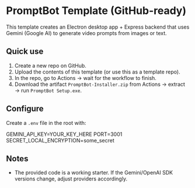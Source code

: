 # PromptBot Template (GitHub-ready)

This template creates an Electron desktop app + Express backend that uses Gemini (Google AI) to generate video prompts from images or text.

## Quick use

1. Create a new repo on GitHub.
2. Upload the contents of this template (or use this as a template repo).
3. In the repo, go to Actions → wait for the workflow to finish.
4. Download the artifact `PromptBot-Installer.zip` from Actions → extract → run `PromptBot Setup.exe`.

## Configure
Create a `.env` file in the root with:

GEMINI_API_KEY=YOUR_KEY_HERE
PORT=3001
SECRET_LOCAL_ENCRYPTION=some_secret

## Notes
- The provided code is a working starter. If the Gemini/OpenAI SDK versions change, adjust providers accordingly.
